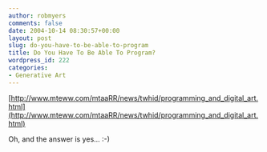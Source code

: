 ```yaml
---
author: robmyers
comments: false
date: 2004-10-14 08:30:57+00:00
layout: post
slug: do-you-have-to-be-able-to-program
title: Do You Have To Be Able To Program?
wordpress_id: 222
categories:
- Generative Art
---
```


[http://www.mteww.com/mtaaRR/news/twhid/programming_and_digital_art.html](http://www.mteww.com/mtaaRR/news/twhid/programming_and_digital_art.html)   
  
Oh, and the answer is yes... :-)

  


